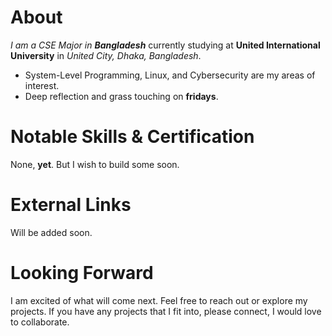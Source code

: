 # About

*I am a CSE Major in **Bangladesh*** currently studying at **United International University** in *United City, Dhaka, Bangladesh*. 
- System-Level Programming, Linux, and Cybersecurity are my areas of interest.  
- Deep reflection and grass touching on **fridays**. 
  
# Notable Skills & Certification

None, **yet**. But I wish to build some soon.

# External Links

Will be added soon. 

# Looking Forward

I am excited of what will come next. Feel free to reach out or explore my projects. If you have any projects that I fit into, please connect, I would love to collaborate. 

<!--
**azm4/azm4** is a ✨ _special_ ✨ repository because its `README.md` (this file) appears on your GitHub profile.

Here are some ideas to get you started:

- 🔭 I’m currently working on ...
- 🌱 I’m currently learning ...
- 👯 I’m looking to collaborate on ...
- 🤔 I’m looking for help with ...
- 💬 Ask me about ...
- 📫 How to reach me: ...
- 😄 Pronouns: ...
- ⚡ Fun fact: ...
-->
